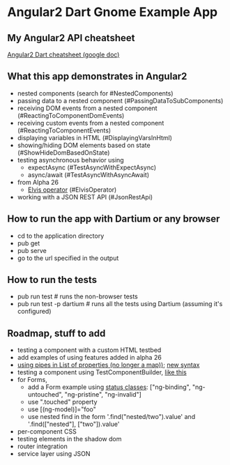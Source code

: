 # Angular2 Dart Gnome Example App

## My Angular2 API cheatsheet
[Angular2 Dart cheatsheet (google doc)](https://docs.google.com/document/d/1FYyA-b9rc2UtlYyQXjW7lx4Y08MSpuWcbbuqVCxHga0/edit#heading=h.34sus6g4zss3)

## What this app demonstrates in Angular2
 - nested components (search for #NestedComponents)
 - passing data to a nested component (#PassingDataToSubComponents)
 - receiving DOM events from a nested component (#ReactingToComponentDomEvents)
 - receiving custom events from a nested component (#ReactingToComponentEvents)
 - displaying variables in HTML (#DisplayingVarsInHtml)
 - showing/hiding DOM elements based on state (#ShowHideDomBasedOnState)
 - testing asynchronous behavior using 
     - expectAsync (#TestAsyncWithExpectAsync)
     - async/await (#TestAsyncWithAsyncAwait)
 - from Alpha 26
     - [Elvis operator](https://github.com/angular/angular/issues/791) (#ElvisOperator)
 - working with a JSON REST API (#JsonRestApi)

## How to run the app with Dartium or any browser
 - cd to the application directory
 - pub get
 - pub serve
 - go to the url specified in the output

## How to run the tests
 - pub run test  # runs the non-browser tests
 - pub run test -p dartium  # runs all the tests using Dartium (assuming it's configured)
 
## Roadmap, stuff to add
 - testing a component with a custom HTML testbed
 - add examples of using features added in alpha 26
  - [using pipes in List of properties (no longer a map))](https://github.com/angular/angular/issues/2013); [new syntax](https://github.com/angular/angular/commit/d7df853bde30ffe97045eff649240284ae6ffdf8)
  - testing a component using TestComponentBuilder, [like this](https://github.com/angular/angular/blob/0db88f34b8ee20c5b6f926d2c92481de74d3f030/modules/angular2/test/test_lib/test_component_builder_spec.ts)
  - for Forms,
    - add a Form example using [status classes](https://github.com/angular/angular/commit/3baf815d): ["ng-binding", "ng-untouched", "ng-pristine", "ng-invalid"]
    - use ".touched" property
    - use [(ng-model)]="foo"
    - use nested find in the form '.find("nested/two").value' and '.find(["nested"], ["two"]).value'
 - per-component CSS
 - testing elements in the shadow dom
 - router integration
 - service layer using JSON
